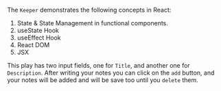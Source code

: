 The `Keeper` demonstrates the following concepts in React:

1.  State & State Management in functional components.
2.  useState Hook
3.  useEffect Hook
4.  React DOM
5.  JSX

This play has two input fields, one for `Title`, and another one for `Description`. After writing your notes you can click on the `add` button, and your notes will be added and will be save too until you `delete` them.
